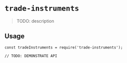 # `trade-instruments`

> TODO: description

## Usage

```
const tradeInstruments = require('trade-instruments');

// TODO: DEMONSTRATE API
```
